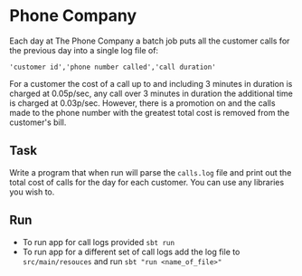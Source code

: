 # Phone Company

Each day at The Phone Company a batch job puts all the customer calls for the previous day into a single log file of:

`'customer id','phone number called','call duration'`

For a customer the cost of a call up to and including 3 minutes in duration is charged at 0.05p/sec, any call over 3 minutes in duration the additional time is charged at 0.03p/sec. However, there is a promotion on and the calls made to the phone number with the greatest total cost is removed from the customer's bill.

## Task

Write a program that when run will parse the `calls.log` file and print out the total cost of calls for the day for each customer. You can use any libraries you wish to.

## Run

* To run app for call logs provided `sbt run`
* To run app for a different set of call logs add the log file to `src/main/resouces` and run `sbt "run <name_of_file>"`
